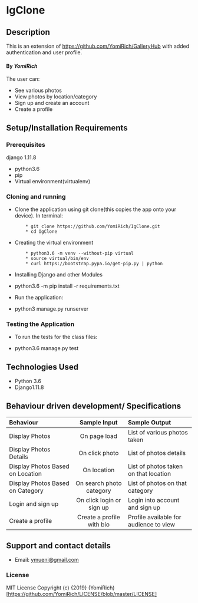# IgClone

## Description
This is an extension of https://github.com/YomiRich/GalleryHub with added authentication and user profile.

#### By *YomiRich*

The user can:
* See various photos
* View photos by location/category
* Sign up and create an account
* Create a profile
## Setup/Installation Requirements
### Prerequisites
django 1.11.8
* python3.6
* pip
* Virtual environment(virtualenv)

### Cloning and running
* Clone the application using git clone(this copies the app onto your device). In terminal:

          * git clone https://github.com/YomiRich/IgClone.git
          * cd IgClone

* Creating the virtual environment

          * python3.6 -m venv --without-pip virtual
          * source virtual/bin/env
          * curl https://bootstrap.pypa.io/get-pip.py | python

* Installing Django and other Modules

 * python3.6 -m pip install -r requirements.txt

* Run the application:
        
 * python3 manage.py runserver  
          
### Testing the Application
* To run the tests for the class files:

* python3.6 manage.py test

## Technologies Used
* Python 3.6
* Django1.11.8 

## Behaviour driven development/ Specifications

| Behaviour |  Sample Input | Sample Output |
| :---------------- | :---------------: | :------------------ |
| Display Photos | On page load | List of various photos taken |
| Display Photos Details | On click photo | List of photos details |
| Display Photos Based on Location | On location | List of photos taken on that location |
| Display Photos Based on Category | On search photo category | List of photos on that category |
| Login and sign up | On click login or sign up | Login into account and sign up |
| Create a profile | Create a profile with bio | Profile available for audience to view |

## Support and contact details
* Email: ymueni@gmail.com

### License
MIT License
Copyright (c) {2019} (YomiRich) 
[https://github.com/YomiRich/LICENSE/blob/master/LICENSE]
